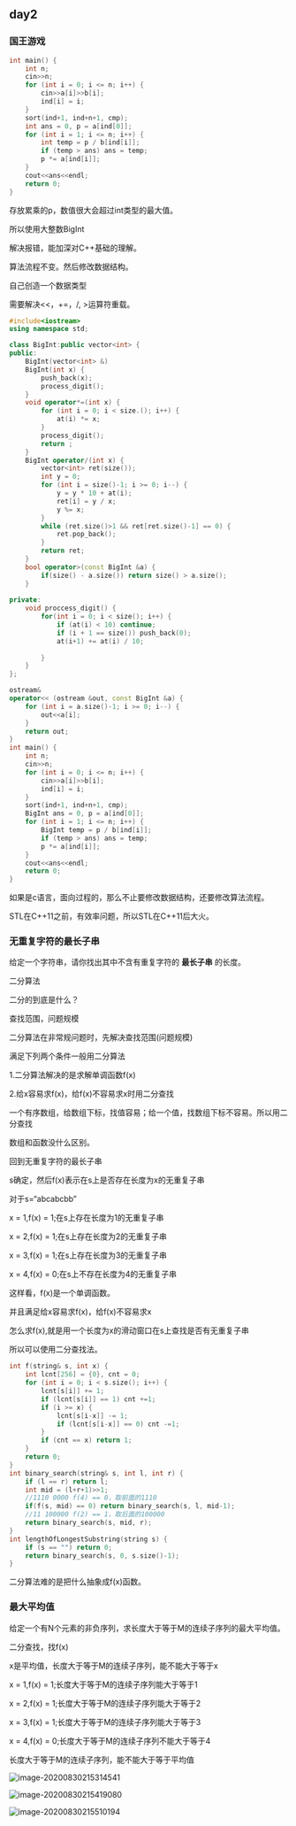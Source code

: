 ## day2

### 国王游戏



```cpp
int main() {
	int n;
    cin>>n;
    for (int i = 0; i <= n; i++) {
        cin>>a[i]>>b[i];
        ind[i] = i;
    }
    sort(ind+1, ind+n+1, cmp);
    int ans = 0, p = a[ind[0]];
    for (int i = 1; i <= n; i++) {
        int temp = p / b[ind[i]];
        if (temp > ans) ans = temp;
        p *= a[ind[i]];
    }
    cout<<ans<<endl;
    return 0;
}
```

存放累乘的p，数值很大会超过int类型的最大值。

所以使用大整数BigInt

解决报错，能加深对C++基础的理解。

算法流程不变。然后修改数据结构。

自己创造一个数据类型

需要解决<<，+=，/, >运算符重载。

```cpp
#include<iostream>
using namespace std;

class BigInt:public vector<int> {
public:
    BigInt(vector<int> &)
    BigInt(int x) {
        push_back(x);
        process_digit();
    }
    void operator*=(int x) {
        for (int i = 0; i < size.(); i++) {
        	at(i) *= x;
        }
        process_digit();
        return ;
    }
    BigInt operator/(int x) {
        vector<int> ret(size());
        int y = 0;
        for (int i = size()-1; i >= 0; i--) {
            y = y * 10 + at(i);
            ret[i] = y / x;
            y %= x;
        }
        while (ret.size()>1 && ret[ret.size()-1] == 0) {
            ret.pop_back();
        }
        return ret;
    }
    bool operator>(const BigInt &a) {
        if(size() - a.size()) return size() > a.size();
    }
    
private:
    void proccess_digit() {
        for(int i = 0; i < size(); i++) {
            if (at(i) < 10) continue;
            if (i + 1 == size()) push_back(0);
            at(i+1) += at(i) / 10;
            
        }
    }
};

ostream& 
operator<< (ostream &out, const BigInt &a) {
    for (int i = a.size()-1; i >= 0; i--) {
        out<<a[i];
    }
    return out;
}
int main() {
	int n;
    cin>>n;
    for (int i = 0; i <= n; i++) {
        cin>>a[i]>>b[i];
        ind[i] = i;
    }
    sort(ind+1, ind+n+1, cmp);
    BigInt ans = 0, p = a[ind[0]];
    for (int i = 1; i <= n; i++) {
        BigInt temp = p / b[ind[i]];
        if (temp > ans) ans = temp;
        p *= a[ind[i]];
    }
    cout<<ans<<endl;
    return 0;
}
```

如果是c语言，面向过程的，那么不止要修改数据结构，还要修改算法流程。

STL在C++11之前，有效率问题，所以STL在C++11后大火。

### 无重复字符的最长子串

给定一个字符串，请你找出其中不含有重复字符的 **最长子串** 的长度。

二分算法

二分的到底是什么？

查找范围，问题规模

二分算法在非常规问题时，先解决查找范围(问题规模)

满足下列两个条件一般用二分算法

1.二分算法解决的是求解单调函数f(x)

2.给x容易求f(x)，给f(x)不容易求x时用二分查找

一个有序数组，给数组下标，找值容易；给一个值，找数组下标不容易。所以用二分查找

数组和函数没什么区别。

回到无重复字符的最长子串

s确定，然后f(x)表示在s上是否存在长度为x的无重复子串

对于s=“abcabcbb”

x = 1,f(x) = 1;在s上存在长度为1的无重复子串

x = 2,f(x) = 1;在s上存在长度为2的无重复子串

x = 3,f(x) = 1;在s上存在长度为3的无重复子串

x = 4,f(x) = 0;在s上不存在长度为4的无重复子串

这样看，f(x)是一个单调函数。

并且满足给x容易求f(x)，给f(x)不容易求x

怎么求f(x),就是用一个长度为x的滑动窗口在s上查找是否有无重复子串

所以可以使用二分查找法。

```cpp
int f(string& s, int x) {
    int lcnt[256] = {0}, cnt = 0;
    for (int i = 0; i < s.size(); i++) {
        lcnt[s[i]] += 1;
        if (lcnt[s[i]] == 1) cnt +=1;
        if (i >= x) {
            lcnt[s[i-x]] -= 1;
            if (lcnt[s[i-x]] == 0) cnt -=1;
        }
        if (cnt == x) return 1;
    }
    return 0;
}
int binary_search(string& s, int l, int r) {
    if (l == r) return l;
    int mid = (l+r+1)>>1;
    //1110 0000 f(4) == 0，取前面的1110
    if(f(s, mid) == 0) return binary_search(s, l, mid-1);
    //11 100000 f(2) == 1，取后面的100000
    return binary_search(s, mid, r);
}
int lengthOfLongestSubstring(string s) {
    if (s == "") return 0;
    return binary_search(s, 0, s.size()-1);
}
```

二分算法难的是把什么抽象成f(x)函数。

### 最大平均值

给定一个有N个元素的非负序列，求长度大于等于M的连续子序列的最大平均值。

二分查找，找f(x)

x是平均值，长度大于等于M的连续子序列，能不能大于等于x

x = 1,f(x) = 1;长度大于等于M的连续子序列能大于等于1

x = 2,f(x) = 1;长度大于等于M的连续子序列能大于等于2

x = 3,f(x) = 1;长度大于等于M的连续子序列能大于等于3

x = 4,f(x) = 0;长度大于等于M的连续子序列不能大于等于4

长度大于等于M的连续子序列，能不能大于等于平均值

![image-20200830215314541](C:\Users\xuyingfeng\AppData\Roaming\Typora\typora-user-images\image-20200830215314541.png)

![image-20200830215419080](C:\Users\xuyingfeng\AppData\Roaming\Typora\typora-user-images\image-20200830215419080.png)

![image-20200830215510194](C:\Users\xuyingfeng\AppData\Roaming\Typora\typora-user-images\image-20200830215510194.png)

```cpp

```

